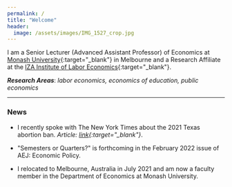 ```yaml
---
permalink: /
title: "Welcome"
header:
  image: /assets/images/IMG_1527_crop.jpg
---
```


I am a Senior Lecturer (Advanced Assistant Professor) of Economics at [Monash University](https://research.monash.edu/en/persons/stefanie-fischer){:target="_blank"} in Melbourne and a Research Affiliate at the [IZA Institute of Labor Economics](https://www.iza.org/){:target="_blank"}.  

***Research Areas***: *labor economics, economics of education, public economics*

---

### News

- I recently spoke with The New York Times about the 2021 Texas abortion ban. *Article: [link](https://drive.google.com/file/d/1NmMqDfwAdqKMr2RttZgEjG0U4B2NFdFy/view?usp=sharing){:target="_blank"}*.

- "Semesters or Quarters?" is forthcoming in the February 2022 issue of AEJ: Economic Policy.

- I relocated to Melbourne, Australia in July 2021 and am now a faculty member in the Department of Economics at Monash University. 

